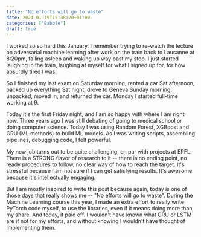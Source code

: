 ```yaml
---
title: "No efforts will go to waste"
date: 2024-01-19T15:38:20+01:00
categories: ["Babble"]
draft: true
---
```


I worked so so hard this January. I remember trying to re-watch the lecture on adversarial machine learning after work on the train back to Lausanne at 8:20pm, falling asleep and waking up way past my stop. I just started laughing in the train, laughing at myself for what I signed up for, for how absurdly tired I was. 

So I finished my last exam on Saturday morning, rented a car Sat afternoon, packed up everything Sat night, drove to Geneva Sunday morning, unpacked, moved in, and returned the car. Monday I started full-time working at 9.

Today it's the first Friday night, and I am so happy with where I am right now. Three years ago I was still debating of going to medical school or doing computer science. Today I was using Random Forest, XGBoost and GRU (ML methods) to build ML models. As I was writing scripts, assembling pipelines, debugging code, I felt powerful. 

My new job turns out to be quite challenging, on par with projects at EPFL. There is a STRONG flavor of research to it -- there is no ending point, no ready procedures to follow, no clear way of how to reach the target. It's stressful because I am not sure if I can get satisfying results. It's awesome because it's intellectually engaging. 

But I am mostly inspired to write this post because again, today is one of those days that really shows me -- "No efforts will go to waste". During the Machine Learning course this year, I made an extra effort to really write PyTorch code myself, to use the libraries, even if it means doing more than my share. And today, it paid off. I wouldn't have known what GRU or LSTM are if not for my efforts, and without knowing I wouldn't have thought of implementing them.

